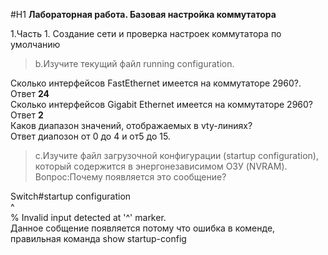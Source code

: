 #H1 **Лабораторная работа. Базовая настройка коммутатора**

1.Часть 1. Создание сети и проверка настроек коммутатора по умолчанию

  >b.Изучите текущий файл running configuration.

  Сколько интерфейсов FastEthernet имеется на коммутаторе 2960?.  
  Ответ **24**  
  Сколько интерфейсов Gigabit Ethernet имеется на коммутаторе 2960?  
  Ответ **2**  
  Каков диапазон значений, отображаемых в vty-линиях?  
  Ответ диапозон от 0 до 4 и от5 до 15.
>c.Изучите файл загрузочной конфигурации (startup configuration), который содержится в энергонезависимом ОЗУ (NVRAM).
>Вопрос:Почему появляется это сообщение?

Switch#startup configuration  
^  
% Invalid input detected at '^' marker.  
Данное собщение появляется потому что ошибка в коменде, правильная команда show startup-config
  

